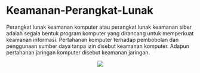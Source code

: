 # Keamanan-Perangkat-Lunak

Perangkat lunak keamanan komputer atau perangkat lunak keamanan siber adalah segala bentuk program komputer yang dirancang untuk memperkuat keamanan informasi. Pertahanan komputer terhadap pembobolan dan penggunaan sumber daya tanpa izin disebut keamanan komputer. Adapun pertahanan jaringan komputer disebut keamanan jaringan. 

<p align="center">
  <img src="https://miro.medium.com/max/724/1*ZTGEGgHCIK5JK0KFL1sX6w.jpeg">
</p>

